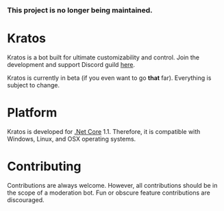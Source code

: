 ### This project is no longer being maintained.

# Kratos #
Kratos is a bot built for ultimate customizability and control. Join the development and support Discord guild [here](https://discord.gg/VZHYnhY).

Kratos is currently in beta (if you even want to go **that** far). Everything is subject to change.
# Platform #
Kratos is developed for [.Net Core](https://www.microsoft.com/net/download/core#/runtime) 1.1. Therefore, it is compatible with Windows, Linux, and OSX operating systems.
# Contributing #
Contributions are always welcome. However, all contributions should be in the scope of a moderation bot. Fun or obscure feature contributions are discouraged.
